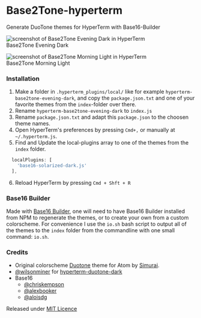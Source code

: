 # Base2Tone-hyperterm
Generate DuoTone themes for HyperTerm with Base16-Builder

![screenshot of Base2Tone Evening Dark in HyperTerm](http://base2t.one/assets/img/png/screenshot-hyperterm-Base2Tone-Evening-dark_693x465.png)
<br>Base2Tone Evening Dark

![screenshot of Base2Tone Morning Light in HyperTerm](http://base2t.one/assets/img/png/screenshot-hyperterm-Base2Tone-Morning-light_693x465.png)
<br>Base2Tone Morning Light

### Installation

1. Make a folder in `.hyperterm_plugins/local/` like for example `hyperterm-base2tone-evening-dark`, and copy the `package.json.txt` and one of your favorite themes from the `index`-folder over there.
2. Rename `hyperterm-base2tone-evening-dark` to `index.js`
3. Rename `package.json.txt` and adapt this `package.json` to the choosen theme names.
4. Open HyperTerm's preferences by pressing `Cmd+,` or manually at `~/.hyperterm.js`.
5. Find and Update the local-plugins array to one of the themes from the `index` folder.
```js
  localPlugins: [
    'base16-solarized-dark.js'
  ],
```
6. Reload HyperTerm by pressing `Cmd + Shft + R`

### Base16 Builder
Made with [Base16 Builder](https://github.com/base16-builder/base16-builder), one will need to have Base16 Builder installed from NPM to regenerate the themes, or to create your own from a custom colorscheme. For convenience I use the `io.sh` bash script to output all of the themes to the `index` folder from the commandline with one small command: `io.sh`.

### Credits
- Original colorscheme [Duotone](http://simurai.com/projects/2016/01/01/duotone-themes) theme for Atom by [Simurai](http://simurai.com/).
- [@wilsonminer](https://github.com/wilsonminer) for [hyperterm-duotone-dark](https://github.com/wilsonminer/hyperterm-duotone-dark)
- Base16
  - [@chriskempson](https://github.com/chriskempson)
  - [@alexbooker](https://github.com/alexbooker)
  - [@aloisdg](https://github.com/aloisdg)

Released under [MIT Licence](http://atelierbram.mit-license.org)
